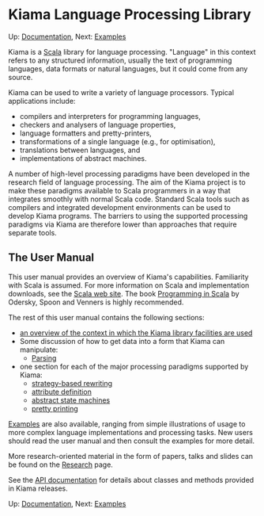 # Kiama Language Processing Library

Up: [Documentation](Documentation.md), Next: [Examples](Examples.md)

Kiama is a [Scala](http://www.scala-lang.org) library for language
processing. "Language" in this context refers to any structured
information, usually the text of programming languages, data formats
or natural languages, but it could come from any source.

Kiama can be used to write a variety of language processors. Typical
applications include:

  * compilers and interpreters for programming languages,
  * checkers and analysers of language properties,
  * language formatters and pretty-printers,
  * transformations of a single language (e.g., for optimisation),
  * translations between languages, and
  * implementations of abstract machines.

A number of high-level processing paradigms have been developed in the
research field of language processing. The aim of the Kiama project is
to make these paradigms available to Scala programmers in a way that
integrates smoothly with normal Scala code. Standard Scala tools such
as compilers and integrated development environments can be used to
develop Kiama programs. The barriers to using the supported processing
paradigms via Kiama are therefore lower than approaches that require
separate tools.

## The User Manual

This user manual provides an overview of Kiama's capabilities.
Familiarity with Scala is assumed. For more information on Scala and
implementation downloads, see the
[Scala web site](http://www.scala-lang.org).
The book
[Programming in Scala](http://www.artima.com/shop/programming_in_scala)
by Odersky, Spoon and Venners is highly recommended.

The rest of this user manual contains the following sections:

  * [an overview of the context in which the Kiama library facilities are used](Context.md)
  * Some discussion of how to get data into a form that Kiama can manipulate:
    * [Parsing](Parsing.md)
  * one section for each of the major processing paradigms supported by Kiama:
    * [strategy-based rewriting](Rewriting.md)
    * [attribute definition](Attribution.md)
    * [abstract state machines](Machines.md)
    * [pretty printing](PrettyPrinting.md)

[Examples](Examples.md) are also available, ranging from simple illustrations of
usage to more complex language implementations and processing tasks.
New users should read the user manual and then consult the examples
for more detail.

More research-oriented material in the form of papers, talks and slides can be
found on the [Research](Research.md) page.

See the
[API documentation](doc/1.8.0/api/index.html)
for details about classes and methods provided in Kiama releases.

Up: [Documentation](Documentation.md), Next: [Examples](Examples.md)
